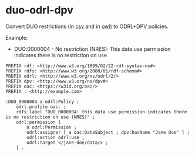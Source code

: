 # duo-odrl-dpv

Convert DUO restrictions (in [csv](https://github.com/EBISPOT/DUO/blob/master/duo.csv) and in [owl](https://github.com/EBISPOT/DUO/blob/master/duo.owl)) to ODRL+DPV policies.

Example:
 - DUO:0000004 - No restriction	(NRES): This data use permission indicates there is no restriction on use.

```
PREFIX rdf: <http://www.w3.org/1999/02/22-rdf-syntax-ns#>
PREFIX rdfs: <http://www.w3.org/2000/01/rdf-schema#>
PREFIX odrl: <http://www.w3.org/ns/odrl/2/>
PREFIX dpv: <http://www.w3.org/ns/dpv#>
PREFIX oac: <https://w3id.org/oac/>
PREFIX : <http://example.com>

:DUO_0000004 a odrl:Policy ;
    odrl:profile oac: ;
    rdfs:label "DUO_0000004: this data use permission indicates there is no restriction on use (NRES)" ;
    odrl:permission [
        a odrl:Permission ;
        odrl:assigner [ a oac:DataSubject ; dpv:hasName "Jane Doe" ] ;
        odrl:action odrl:use ;
        odrl:target </jane-doe/data/> ;
    ] .
```
